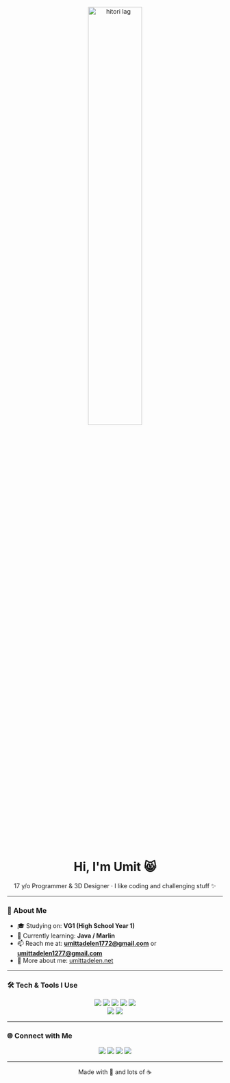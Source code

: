 <p align="center">
  <img src="https://raw.githubusercontent.com/umittadelen/umittadelen/main/hitori.gif" alt="hitori lag" width="50%">
</p>

<h1 align="center">Hi, I'm Umit 😸</h1>
<p align="center">17 y/o Programmer & 3D Designer · I like coding and challenging stuff ✨</p>

---

### 🌱 About Me
- 🎓 Studying on: **VG1 (High School Year 1)**
- 📖 Currently learning: **Java / Marlin**  
- 📫 Reach me at: **umittadelen1772@gmail.com** or **umittadelen1277@gmail.com**  
- 📄 More about me: [umittadelen.net](https://umittadelen.net)  

---

### 🛠 Tech & Tools I Use
<p align="center">
  <img src="https://img.shields.io/badge/Code-JavaScript-FFD580?style=for-the-badge&logo=javascript&logoColor=white">
  <img src="https://img.shields.io/badge/Code-Python-FFB6C1?style=for-the-badge&logo=python&logoColor=white">
  <img src="https://img.shields.io/badge/Code-Java-87CEEB?style=for-the-badge&logo=openjdk&logoColor=white">
  <img src="https://img.shields.io/badge/Code-HTML-F7A7A6?style=for-the-badge&logo=html5&logoColor=white">
  <img src="https://img.shields.io/badge/Code-CSS-9AC0FF?style=for-the-badge&logo=css&logoColor=white"><br>
  <img src="https://img.shields.io/badge/3D-Blender-FFDAC1?style=for-the-badge&logo=blender&logoColor=white">
  <img src="https://img.shields.io/badge/Hardware-Arduino-C1FFD7?style=for-the-badge&logo=arduino&logoColor=white">
</p>

---

### 🌐 Connect with Me
<p align="center">
  <a href="https://twitter.com/umittadelenmc"><img src="https://img.shields.io/badge/Twitter-1DA1F2?style=for-the-badge&logo=x&logoColor=white"></a>
  <a href="https://www.linkedin.com/in/umit-tasdelen"><img src="https://img.shields.io/badge/LinkedIn-0077B5?style=for-the-badge"></a>
  <a href="https://instagram.com/umittadelen"><img src="https://img.shields.io/badge/Instagram-E4405F?style=for-the-badge&logo=instagram&logoColor=white"></a>
  <a href="https://www.youtube.com/@umittadelen"><img src="https://img.shields.io/badge/YouTube-FF0000?style=for-the-badge&logo=youtube&logoColor=white"></a>
</p>

---

<p align="center">
  Made with 💖 and lots of ☕
</p>

